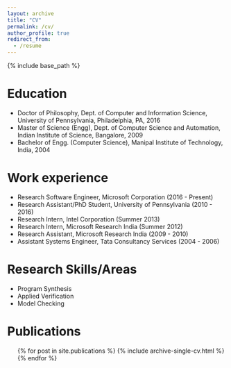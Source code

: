 ```yaml
---
layout: archive
title: "CV"
permalink: /cv/
author_profile: true
redirect_from:
  - /resume
---
```


{% include base_path %}

Education
======
* Doctor of Philosophy, Dept. of Computer and Information Science, University of Pennsylvania, Philadelphia, PA, 2016
* Master of Science (Engg), Dept. of Computer Science and Automation, Indian Institute of Science, Bangalore, 2009
* Bachelor of Engg. (Computer Science), Manipal Institute of Technology, India, 2004

Work experience
======
* Research Software Engineer, Microsoft Corporation (2016 - Present)
* Research Assistant/PhD Student, University of Pennsylvania (2010 - 2016)
* Research Intern, Intel Corporation (Summer 2013)
* Research Intern, Microsoft Research India (Summer 2012)
* Research Assistant, Microsoft Research India (2009 - 2010)
* Assistant Systems Engineer, Tata Consultancy Services (2004 - 2006)

Research Skills/Areas
======
* Program Synthesis
* Applied Verification
* Model Checking

Publications
======
  <ul>{% for post in site.publications %}
    {% include archive-single-cv.html %}
  {% endfor %}</ul>
